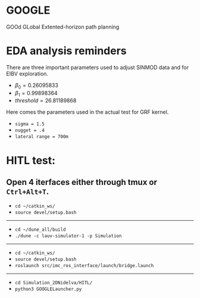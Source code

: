 # GOOGLE
GOOd GLobal Extented-horizon path planning

# EDA analysis reminders
There are three important parameters used to adjust SINMOD data and for EIBV exploration.
- $\beta_0 = 0.26095833$
- $\beta_1 = 0.99898364$
- $threshold = 26.81189868$

Here comes the parameters used in the actual test for GRF kernel.
- `sigma = 1.5`
- `nugget = .4`
- `lateral range = 700m`



# HITL test:
Open 4 iterfaces either through tmux or `Ctrl+Alt+T`.
---
- `cd ~/catkin_ws/`
- `source devel/setup.bash`
---
- `cd ~/dune_all/build`
- `./dune -c lauv-simulator-1 -p Simulation`
---
- `cd ~/catkin_ws/`
- `source devel/setup.bash`
- `roslaunch src/imc_ros_interface/launch/bridge.launch `
---
- `cd Simulation_2DNidelva/HITL/`
- `python3 GOOGLELauncher.py`
